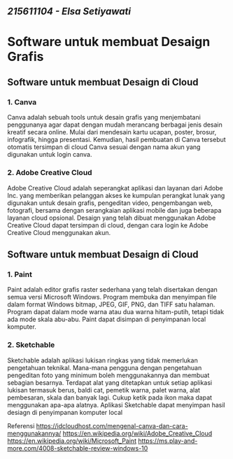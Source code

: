 ## _215611104 - Elsa Setiyawati_

# Software untuk membuat Desaign Grafis

## Software untuk membuat Desaign di Cloud

### 1. Canva

Canva adalah sebuah tools untuk desain grafis yang menjembatani penggunanya agar dapat dengan mudah merancang berbagai jenis desain kreatif secara online. Mulai dari mendesain kartu ucapan, poster, brosur, infografik, hingga presentasi. Kemudian, hasil pembuatan di Canva tersebut otomatis tersimpan di cloud Canva sesuai dengan nama akun yang digunakan untuk login canva.

### 2. Adobe Creative Cloud

Adobe Creative Cloud adalah seperangkat aplikasi dan layanan dari Adobe Inc. yang memberikan pelanggan akses ke kumpulan perangkat lunak yang digunakan untuk desain grafis, pengeditan video, pengembangan web, fotografi, bersama dengan serangkaian aplikasi mobile dan juga beberapa layanan cloud opsional. Desaign yang telah dibuat menggunakan Adobe Creative Cloud dapat tersimpan di cloud, dengan cara login ke Adobe Creative Cloud menggunakan akun.

## Software untuk membuat Desaign di Cloud

### 1. Paint

Paint adalah editor grafis raster sederhana yang telah disertakan dengan semua versi Microsoft Windows. Program membuka dan menyimpan file dalam format Windows bitmap, JPEG, GIF, PNG, dan TIFF satu halaman. Program dapat dalam mode warna atau dua warna hitam-putih, tetapi tidak ada mode skala abu-abu. Paint dapat disimpan di penyimpanan local komputer.

### 2. Sketchable

Sketchable adalah aplikasi lukisan ringkas yang tidak memerlukan pengetahuan teknikal. Mana-mana pengguna dengan pengetahuan pengeditan foto yang minimum boleh menggunakannya dan membuat sebagian besarnya. Terdapat alat yang ditetapkan untuk setiap aplikasi lukisan termasuk berus, baldi cat, pemetik warna, palet warna, alat pembesaran, skala dan banyak lagi. Cukup ketik pada ikon maka dapat menggunakan apa-apa alatnya. Aplikasi Sketchable dapat menyimpan hasil desiagn di penyimpanan komputer local

Referensi
https://idcloudhost.com/mengenal-canva-dan-cara-menggunakannya/
https://en.wikipedia.org/wiki/Adobe_Creative_Cloud
https://en.wikipedia.org/wiki/Microsoft_Paint
https://ms.play-and-more.com/4008-sketchable-review-windows-10
